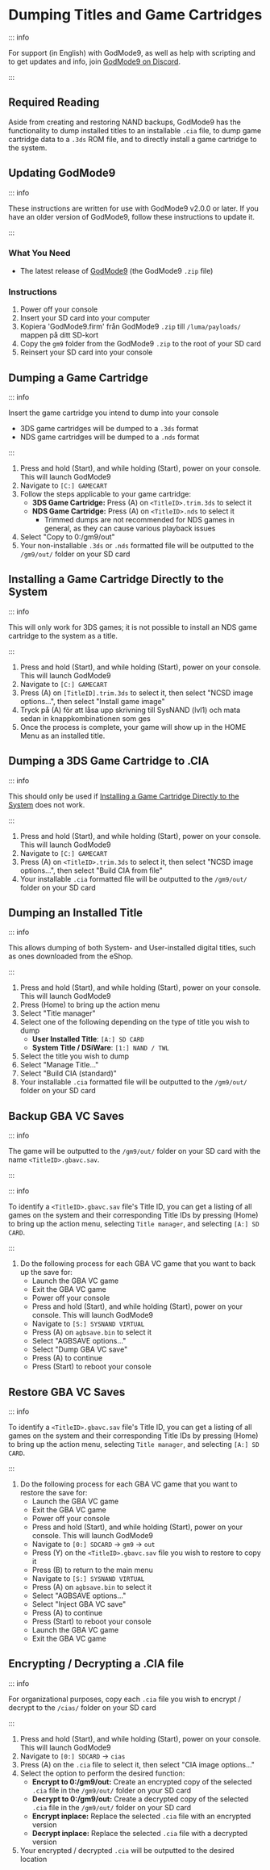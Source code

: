 # Dumping Titles and Game Cartridges

::: info

For support (in English) with GodMode9, as well as help with scripting and to get updates and info, join [GodMode9 on Discord](https://discord.gg/BRcbvtFxX4).

:::

## Required Reading

Aside from creating and restoring NAND backups, GodMode9 has the functionality to dump installed titles to an installable `.cia` file, to dump game cartridge data to a `.3ds` ROM file, and to directly install a game cartridge to the system.

## Updating GodMode9

::: info

These instructions are written for use with GodMode9 v2.0.0 or later. If you have an older version of GodMode9, follow these instructions to update it.

:::

### What You Need

- The latest release of [GodMode9](https://github.com/d0k3/GodMode9/releases/latest) (the GodMode9 `.zip` file)

### Instructions

1. Power off your console
2. Insert your SD card into your computer
3. Kopiera 'GodMode9.firm' från GodMode9 `.zip` till `/luma/payloads/` mappen på ditt SD-kort
4. Copy the `gm9` folder from the GodMode9 `.zip` to the root of your SD card
5. Reinsert your SD card into your console

## Dumping a Game Cartridge

::: info

Insert the game cartridge you intend to dump into your console

- 3DS game cartridges will be dumped to a `.3ds` format
- NDS game cartridges will be dumped to a `.nds` format

:::

1. Press and hold (Start), and while holding (Start), power on your console. This will launch GodMode9
2. Navigate to `[C:] GAMECART`
3. Follow the steps applicable to your game cartridge:
    - **3DS Game Cartridge:** Press (A) on `<TitleID>.trim.3ds` to select it
    - **NDS Game Cartridge:** Press (A) on `<TitleID>.nds` to select it
        - Trimmed dumps are not recommended for NDS games in general, as they can cause various playback issues
4. Select "Copy to 0:/gm9/out"
5. Your non-installable `.3ds` or `.nds` formatted file will be outputted to the `/gm9/out/` folder on your SD card

## Installing a Game Cartridge Directly to the System

::: info

This will only work for 3DS games; it is not possible to install an NDS game cartridge to the system as a title.

:::

1. Press and hold (Start), and while holding (Start), power on your console. This will launch GodMode9
2. Navigate to `[C:] GAMECART`
3. Press (A) on `[TitleID].trim.3ds` to select it, then select "NCSD image options...", then select "Install game image"
4. Tryck på (A) för att låsa upp skrivning till SysNAND (lvl1) och mata sedan in knappkombinationen som ges
5. Once the process is complete, your game will show up in the HOME Menu as an installed title.

## Dumping a 3DS Game Cartridge to .CIA

::: info

This should only be used if [Installing a Game Cartridge Directly to the System](#installing-a-game-cartridge-directly-to-the-system) does not work.

:::

1. Press and hold (Start), and while holding (Start), power on your console. This will launch GodMode9
2. Navigate to `[C:] GAMECART`
3. Press (A) on `<TitleID>.trim.3ds` to select it, then select "NCSD image options...", then select "Build CIA from file"
4. Your installable `.cia` formatted file will be outputted to the `/gm9/out/` folder on your SD card

## Dumping an Installed Title

::: info

This allows dumping of both System- and User-installed digital titles, such as ones downloaded from the eShop.

:::

1. Press and hold (Start), and while holding (Start), power on your console. This will launch GodMode9
2. Press (Home) to bring up the action menu
3. Select "Title manager"
4. Select one of the following depending on the type of title you wish to dump
    - **User Installed Title**: `[A:] SD CARD`
    - **System Title / DSiWare**: `[1:] NAND / TWL`
5. Select the title you wish to dump
6. Select "Manage Title..."
7. Select "Build CIA (standard)"
8. Your installable `.cia` formatted file will be outputted to the `/gm9/out/` folder on your SD card

## Backup GBA VC Saves

::: info

The game will be outputted to the `/gm9/out/` folder on your SD card with the name `<TitleID>.gbavc.sav`.

:::

::: info

To identify a `<TitleID>.gbavc.sav` file's Title ID, you can get a listing of all games on the system and their corresponding Title IDs by pressing (Home) to bring up the action menu, selecting `Title manager`, and selecting `[A:] SD CARD`.

:::

1. Do the following process for each GBA VC game that you want to back up the save for:
    - Launch the GBA VC game
    - Exit the GBA VC game
    - Power off your console
    - Press and hold (Start), and while holding (Start), power on your console. This will launch GodMode9
    - Navigate to `[S:] SYSNAND VIRTUAL`
    - Press (A) on `agbsave.bin` to select it
    - Select "AGBSAVE options..."
    - Select "Dump GBA VC save"
    - Press (A) to continue
    - Press (Start) to reboot your console

## Restore GBA VC Saves

::: info

To identify a `<TitleID>.gbavc.sav` file's Title ID, you can get a listing of all games on the system and their corresponding Title IDs by pressing (Home) to bring up the action menu, selecting `Title manager`, and selecting `[A:] SD CARD`.

:::

1. Do the following process for each GBA VC game that you want to restore the save for:
    - Launch the GBA VC game
    - Exit the GBA VC game
    - Power off your console
    - Press and hold (Start), and while holding (Start), power on your console. This will launch GodMode9
    - Navigate to `[0:] SDCARD` -> `gm9` -> `out`
    - Press (Y) on the `<TitleID>.gbavc.sav` file you wish to restore to copy it
    - Press (B) to return to the main menu
    - Navigate to `[S:] SYSNAND VIRTUAL`
    - Press (A) on `agbsave.bin` to select it
    - Select "AGBSAVE options..."
    - Select "Inject GBA VC save"
    - Press (A) to continue
    - Press (Start) to reboot your console
    - Launch the GBA VC game
    - Exit the GBA VC game

## Encrypting / Decrypting a .CIA file

::: info

For organizational purposes, copy each `.cia` file you wish to encrypt / decrypt to the `/cias/` folder on your SD card

:::

1. Press and hold (Start), and while holding (Start), power on your console. This will launch GodMode9
2. Navigate to `[0:] SDCARD` -> `cias`
3. Press (A) on the `.cia` file to select it, then select "CIA image options..."
4. Select the option to perform the desired function:
    - **Encrypt to 0:/gm9/out:** Create an encrypted copy of the selected `.cia` file in the `/gm9/out/` folder on your SD card
    - **Decrypt to 0:/gm9/out:** Create a decrypted copy of the selected `.cia` file in the `/gm9/out/` folder on your SD card
    - **Encrypt inplace:** Replace the selected `.cia` file with an encrypted version
    - **Decrypt inplace:** Replace the selected `.cia` file with a decrypted version
5. Your encrypted / decrypted `.cia` will be outputted to the desired location
